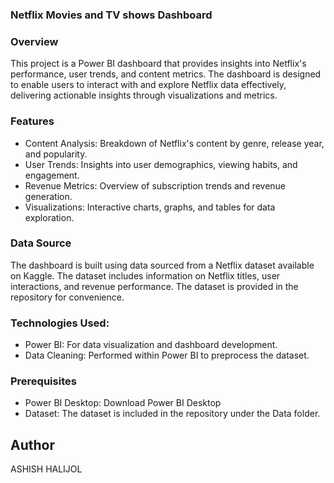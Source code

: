 ### Netflix Movies and TV shows Dashboard

### Overview
This project is a Power BI dashboard that provides insights into Netflix's performance, user trends, and content metrics. The dashboard is designed to enable users to interact with and explore Netflix data effectively, delivering actionable insights through visualizations and metrics.

### Features

- Content Analysis: Breakdown of Netflix's content by genre, release year, and popularity.
- User Trends: Insights into user demographics, viewing habits, and engagement.
- Revenue Metrics: Overview of subscription trends and revenue generation.
- Visualizations: Interactive charts, graphs, and tables for data exploration.

### Data Source
The dashboard is built using data sourced from a Netflix dataset available on Kaggle. The dataset includes information on Netflix titles, user interactions, and revenue performance. The dataset is provided in the repository for convenience.

### Technologies Used:

- Power BI: For data visualization and dashboard development.
- Data Cleaning: Performed within Power BI to preprocess the dataset.

### Prerequisites

- Power BI Desktop: Download Power BI Desktop
- Dataset: The dataset is included in the repository under the Data folder.

## Author
ASHISH HALIJOL

